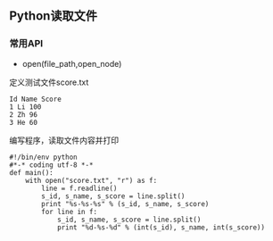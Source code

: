 ## Python读取文件

### 常用API
- open(file_path,open_node)

定义测试文件score.txt

    Id Name Score
    1 Li 100
    2 Zh 96
    3 He 60

编写程序，读取文件内容并打印

    #!/bin/env python
    #*-* coding utf-8 *-*
    def main():
        with open("score.txt", "r") as f:
            line = f.readline()            
            s_id, s_name, s_score = line.split()
            print "%s-%s-%s" % (s_id, s_name, s_score)
            for line in f:
                s_id, s_name, s_score = line.split()
                print "%d-%s-%d" % (int(s_id), s_name, int(s_score))
